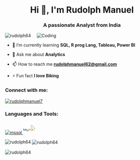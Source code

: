 <h1 align="center">Hi 👋, I'm Rudolph Manuel</h1>
<h3 align="center">A passionate Analyst from India</h3>
<img align="right" alt="Coding" width="400" src="https://camo.githubusercontent.com/c1dcb74cc1c1835b1d716f5051499a2814c683c806b15f04b0eba492863703e9/68747470733a2f2f63646e2e6472696262626c652e636f6d2f75736572732f3733303730332f73637265656e73686f74732f363538313234332f6176656e746f2e676966">

<p align="left"> <img src="https://komarev.com/ghpvc/?username=rudolph64&label=Profile%20views&color=0e75b6&style=flat" alt="rudolph64" /> </p>

- 🌱 I’m currently learning **SQL, R prog Lang, Tableau, Power BI**

- 💬 Ask me about **Analytics**

- 📫 How to reach me **rudolphmanuel62@gmail.com**

- ⚡ Fun fact **I love Biking**

<h3 align="left">Connect with me:</h3>
<p align="left">
<a href="https://linkedin.com/in/rudolphmanuel7" target="blank"><img align="center" src="https://raw.githubusercontent.com/rahuldkjain/github-profile-readme-generator/master/src/images/icons/Social/linked-in-alt.svg" alt="rudolphmanuel7" height="30" width="40" /></a>
</p>

<h3 align="left">Languages and Tools:</h3>
<p align="left"> <a href="https://www.microsoft.com/en-us/sql-server" target="_blank" rel="noreferrer"> <img src="https://www.svgrepo.com/show/303229/microsoft-sql-server-logo.svg" alt="mssql" width="40" height="40"/> </a> <a href="https://www.mysql.com/" target="_blank" rel="noreferrer"> <img src="https://raw.githubusercontent.com/devicons/devicon/master/icons/mysql/mysql-original-wordmark.svg" alt="mysql" width="40" height="40"/> </a> </p>

<p><img align="left" src="https://github-readme-stats.vercel.app/api/top-langs?username=rudolph64&show_icons=true&locale=en&layout=compact" alt="rudolph64" /></p>

<p>&nbsp;<img align="center" src="https://github-readme-stats.vercel.app/api?username=rudolph64&show_icons=true&locale=en" alt="rudolph64" /></p>

<p><img align="center" src="https://github-readme-streak-stats.herokuapp.com/?user=rudolph64&" alt="rudolph64" /></p>
